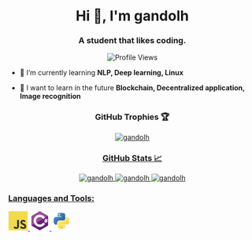 <h1 align="center">Hi 👋, I'm gandolh</h1>
<h3 align="center">A student that likes coding. </h3>

<p align="center"> <img src="https://avatars.githubusercontent.com/u/29356778?s=400&amp;u=501096d4e2dcd6a5e71d498b1c8074bfa7f4986e&amp;v=4" alt="Profile Views" /> </p>

- 📘 I’m currently learning **NLP, Deep learning, Linux**

- 🔮 I want to learn in the future **Blockchain, Decentralized application, Image recognition**

<h3 align="center">GitHub Trophies 🏆</h3>
<p align="center">
<a href="https://github.com/ryo-ma/github-profile-trophy"><img src="https://github-profile-trophy.vercel.app/?username=gandolh&theme=gruvbox&no-bg=false&margin-w=15&margin-h=15&row=2&column=3&no-frame=true&rank=SECRET,SSS,SS,S,AAA,AA,A,B,C,UNKNOWN" alt="gandolh" />
</p>

<h3 align="center">GitHub Stats &#x1f4c8;</h3>
<p align="center">
<img src="https://github-readme-stats.vercel.app/api?username=gandolh&theme=gruvbox&show_icons=true" alt="gandolh" width="350" height="140"/>
<img src="https://github-readme-stats.vercel.app/api/top-langs?username=gandolh&theme=gruvbox&layout=compact&hide=html,css&langs_count=6" alt="gandolh" width="350" height="140"/>
<img src="https://github-readme-streak-stats.herokuapp.com/?user=gandolh&theme=gruvbox" alt="gandolh" width="350" height="140"/>
</p>

<h3 align="left">Languages and Tools:</h3>
<p align="left">
        <a href="https://developer.mozilla.org/en-US/docs/Web/JavaScript" target="_blank">
        <img src="https://raw.githubusercontent.com/devicons/devicon/master/icons/javascript/javascript-original.svg" alt="javascript" width="40" height="40"/>
    </a>
    <a href="https://www.w3schools.com/cs/" target="_blank">
        <img src="https://raw.githubusercontent.com/devicons/devicon/master/icons/csharp/csharp-original.svg" alt="C#" width="40" height="40"/>
    </a> 
        <a href="" target="_blank">
        <img src="https://raw.githubusercontent.com/devicons/devicon/master/icons/python/python-original.svg" alt="python" width="40" height="40"/>
    </a> 

</p>
